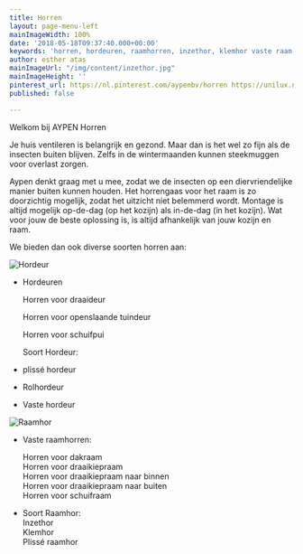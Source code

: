 ```yaml
---
title: Horren
layout: page-menu-left
mainImageWidth: 100%
date: '2018-05-18T09:37:40.000+00:00'
keywords: 'horren, hordeuren, raamhorren, inzethor, klemhor vaste raam , plisse hor '
author: esther atas
mainImageUrl: "/img/content/inzethor.jpg"
mainImageHeight: ''
pinterest_url: https://nl.pinterest.com/aypenbv/horren https://unilux.nl/?pd=3348&ad=3348
published: false

---
```

Welkom bij AYPEN Horren

Je huis ventileren is belangrijk en gezond. Maar dan is het wel zo fijn als de insecten buiten blijven. Zelfs in de wintermaanden kunnen steekmuggen voor overlast zorgen.

Aypen denkt graag met u mee, zodat we de insecten op een diervriendelijke manier buiten kunnen houden. Het horrengaas voor het raam is zo doorzichtig mogelijk, zodat het uitzicht niet belemmerd wordt. Montage is altijd mogelijk op-de-dag (op het kozijn) als in-de-dag (in het kozijn). Wat voor jouw de beste oplossing is, is altijd afhankelijk van jouw kozijn en raam.

We bieden dan ook diverse soorten horren aan:

![Hordeur](https://www.unilux.nl/wp-content/uploads/2018/02/hordeur-300x300.jpg)

* Hordeuren

  Horren voor draaideur

  Horren voor openslaande tuindeur

  Horren voor schuifpui

  Soort Hordeur:
* plissé hordeur
* Rolhordeur
* Vaste hordeur

![Raamhor](https://www.unilux.nl/wp-content/uploads/2018/02/raamhor-300x300.jpg)

* Vaste raamhorren:

  Horren voor dakraam  
  Horren voor draaikiepraam  
  Horren voor draaikiepraam naar binnen  
  Horren voor draaikiepraam naar buiten  
  Horren voor schuifraam
* Soort Raamhor:  
  Inzethor  
  Klemhor  
  Plissé raamhor
